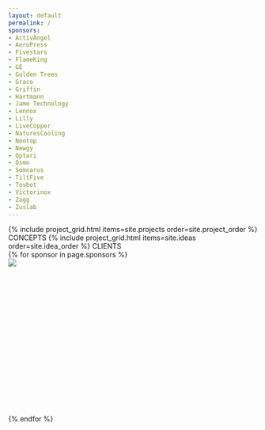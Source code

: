 ```yaml
---
layout: default
permalink: /
sponsors:
- ActivAngel
- AeroPress
- Fivestars
- FlameKing
- GE
- Golden Trees
- Graco
- Griffin
- Hartmann
- Jame Technology
- Lennox
- Lilly
- LiveCopper
- NaturesCooling
- Neotop
- Newgy
- Optari
- Osmo
- Somnarus
- TiltFive
- Tovbot
- Victorinox
- Zagg
- Zuslab
---
```

<div style="height: var(--size-unit-3);" id="work"></div>
{% include project_grid.html items=site.projects order=site.project_order %}
<span class="separator separator-text">CONCEPTS</span>
{% include project_grid.html items=site.ideas order=site.idea_order %}
<span class="separator separator-text">CLIENTS</span>
<div
  class="grid"
  style="grid-template-columns: repeat(12, 1fr); gap: 0; padding-bottom: calc(5 * var(--size-unit));"
>
  {% for sponsor in page.sponsors %}
    <div class="grid-item" style="overflow: hidden; aspect-ratio: 1.6;">
      <img src="{{ site.baseurl }}/assets/images/clients/{{ sponsor }}.jpg">
    </div>
  {% endfor %}
</div>

<script>
  document.addEventListener('DOMContentLoaded', () => {
    let isAutoScrolling = false;

    function getElementHeight(elementId) {
      const element = document.getElementById(elementId);
      if (!element) return 0;
      return element.offsetHeight;
    }

    const sections = [
      { id: 'work', link: document.querySelector('a[href="#work"]') },
      { id: 'contact', link: document.querySelector('a[href="#contact"]') },
    ];

    function updateActiveMenuItem() {
      if (isAutoScrolling) return;
      const heights = sections.map(({ id }) => getElementHeight(id));
      const cumulativeHeights = heights.reduce((acc, height, index) => {
        acc.push((acc[index - 1] || 0) + height);
        return acc;
      }, []);
      const totalHeight = cumulativeHeights[cumulativeHeights.length - 1];
      const cumulativePercentages = cumulativeHeights.map((height) => height / totalHeight);
      const scrollPosition = document.documentElement.scrollTop;
      const scrollPercentage =
        scrollPosition / (document.documentElement.scrollHeight - document.documentElement.clientHeight);

      sections.forEach(({ link }, index) => {
        if (
          (index === 0 && scrollPercentage < cumulativePercentages[index]) ||
          (scrollPercentage > cumulativePercentages[index - 1] && scrollPercentage <= cumulativePercentages[index])
        ) {
          link?.classList.add('active');
        } else {
          link?.classList.remove('active');
        }
      });
    }

    window.addEventListener('scroll', updateActiveMenuItem);
    updateActiveMenuItem();

    const navLinks = Array.from(document.querySelectorAll('.nav-link'));
    navLinks.forEach((link) => {
      if (link.href.includes('#')) {
        link.addEventListener('click', function (event) {
          event.preventDefault();
          const target = document.getElementById(link.getAttribute('href').substring(1));
          if (!target) return;
          let offsetPosition = target.getBoundingClientRect().top + window.pageYOffset - 64;
          if (link.getAttribute('href').substring(1) == 'contact')
            offsetPosition = document.documentElement.scrollHeight;
          isAutoScrolling = true;
          window.scrollTo({
            top: offsetPosition,
            behavior: 'smooth',
          });
          navLinks.forEach((item) => item.classList.remove('active'));
          link.classList.add('active');
          setTimeout(() => {
            isAutoScrolling = false;
          }, 1000);
        });
      }
    });

    const match = window.location.href.match(/\/#([^\/]+)/);
    if (match) {
      const target = document.getElementById(match[1]);
      if (!target) return;
      let offsetPosition = target.getBoundingClientRect().top + window.pageYOffset - 64;
      if (match[1] == 'contact') offsetPosition = document.documentElement.scrollHeight;
      window.scrollTo({
        top: offsetPosition,
        behavior: 'smooth',
      });
      history.replaceState(null, null, '/');
    }
  });
</script>
